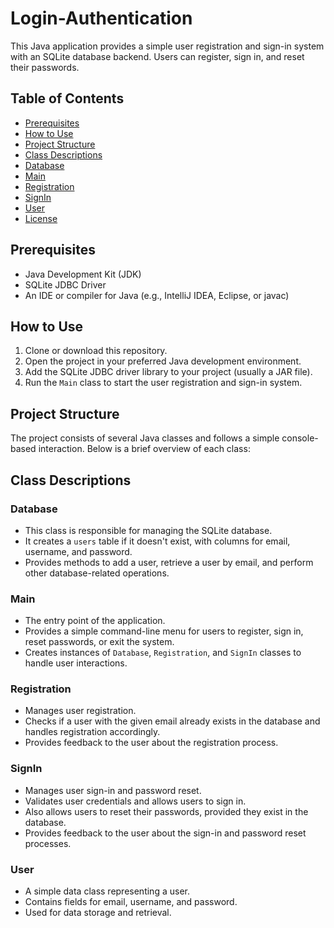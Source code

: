 # Login-Authentication


This Java application provides a simple user registration and sign-in system with an SQLite database backend. Users can register, sign in, and reset their passwords.

## Table of Contents
- [Prerequisites](#prerequisites)
- [How to Use](#how-to-use)
- [Project Structure](#project-structure)
- [Class Descriptions](#class-descriptions)
- [Database](#database)
- [Main](#main)
- [Registration](#registration)
- [SignIn](#signin)
- [User](#user)
- [License](#license)

## Prerequisites
- Java Development Kit (JDK)
- SQLite JDBC Driver
- An IDE or compiler for Java (e.g., IntelliJ IDEA, Eclipse, or javac)

## How to Use
1. Clone or download this repository.
2. Open the project in your preferred Java development environment.
3. Add the SQLite JDBC driver library to your project (usually a JAR file).
4. Run the `Main` class to start the user registration and sign-in system.

## Project Structure
The project consists of several Java classes and follows a simple console-based interaction. Below is a brief overview of each class:

## Class Descriptions

### Database
- This class is responsible for managing the SQLite database.
- It creates a `users` table if it doesn't exist, with columns for email, username, and password.
- Provides methods to add a user, retrieve a user by email, and perform other database-related operations.

### Main
- The entry point of the application.
- Provides a simple command-line menu for users to register, sign in, reset passwords, or exit the system.
- Creates instances of `Database`, `Registration`, and `SignIn` classes to handle user interactions.

### Registration
- Manages user registration.
- Checks if a user with the given email already exists in the database and handles registration accordingly.
- Provides feedback to the user about the registration process.

### SignIn
- Manages user sign-in and password reset.
- Validates user credentials and allows users to sign in.
- Also allows users to reset their passwords, provided they exist in the database.
- Provides feedback to the user about the sign-in and password reset processes.

### User
- A simple data class representing a user.
- Contains fields for email, username, and password.
- Used for data storage and retrieval.
